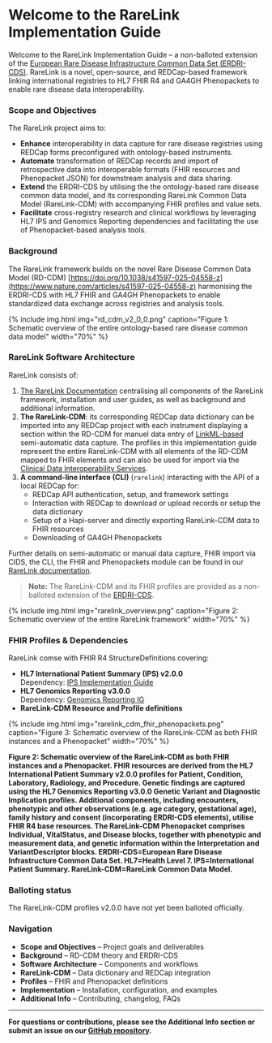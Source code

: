 # Welcome to the RareLink Implementation Guide

Welcome to the RareLink Implementation Guide – a non-balloted extension of the [European Rare Disease Infrastructure Common Data Set (ERDRI-CDS)](https://eu-rd-platform.jrc.ec.europa.eu/set-of-common-data-elements_en). RareLink is a novel, open-source, and REDCap-based framework linking international registries to HL7 FHIR R4 and  GA4GH Phenopackets to enable rare disease data interoperability.

### Scope and Objectives

The RareLink project aims to:

- **Enhance** interoperability in data capture for rare disease registries using REDCap forms preconfigured with ontology-based instruments.  
- **Automate** transformation of REDCap records and import of retrospective data into interoperable formats (FHIR resources and Phenopacket JSON) for downstream analysis and data sharing.  
- **Extend** the ERDRI-CDS by utilising the the ontology-based rare disease common data model, and its corresponding RareLink Common Data Model (RareLink-CDM) with accompanying FHIR profiles and value sets.  
- **Facilitate** cross-registry research and clinical workflows by leveraging HL7 IPS and Genomics Reporting dependencies and facilitating the use of Phenopacket-based analysis tools.

### Background

The RareLink framework builds on the novel Rare Disease Common Data Model (RD-CDM) [https://doi.org/10.1038/s41597-025-04558-z](https://www.nature.com/articles/s41597-025-04558-z) harmonising the ERDRI-CDS with HL7 FHIR and GA4GH Phenopackets to enable standardized data exchange across registries and analysis tools.

{% include img.html img="rd_cdm_v2_0_0.png" caption="Figure 1: Schematic overview of the entire ontology-based rare disease common data model" width="70%" %}

### RareLink Software Architecture

RareLink consists of:
1. [The RareLink Documentation](https://rarelink.readthedocs.io/en/latest/index.html) centralising all components of the RareLink framework, installation and user guides, as well as background and additional information.
2. **The RareLink-CDM**: its corresponding REDCap data dictionary can be imported into any REDCap project with each instrument displaying a section within the RD-CDM for manuel data entry of [LinkML-based](https://linkml.io/) semi-automatic data capture. The profiles in this implementation guide represent the entire RareLink-CDM with all elements of the RD-CDM mapped to FHIR elements and can also be used for import via the [Clinical Data Interoperability Services](https://www.sciencedirect.com/science/article/pii/S1532046421002008).
3. **A command-line interface (CLI)** (`rarelink`) interacting with the API of a local REDCap for:
   - REDCap API authentication, setup, and framework settings
   - Interaction with REDCap to download or upload records or setup the data dictionary
   - Setup of a Hapi-server and directly exporting RareLink-CDM data to FHIR resources
   - Downloading of GA4GH Phenopackets

Further details on semi-automatic or manual data capture, FHIR import via CIDS, the CLI, the FHIR and Phenopackets module can be found in our [RareLink documentation](https://rarelink.readthedocs.io/en/latest/index.html).

> **Note:** The RareLink-CDM and its FHIR profiles are provided as a non-balloted extension of the [ERDRI-CDS](https://eu-rd-platform.jrc.ec.europa.eu/set-of-common-data-elements_en).

{% include img.html img="rarelink_overview.png" caption="Figure 2: Schematic overview of the entire RareLink framework" width="70%" %}

### FHIR Profiles & Dependencies

RareLink comse with FHIR R4 StructureDefinitions covering:

- **HL7 International Patient Summary (IPS) v2.0.0**  
  Dependency: [IPS Implementation Guide](https://build.fhir.org/ig/HL7/fhir-ips/)  
- **HL7 Genomics Reporting v3.0.0**  
  Dependency: [Genomics Reporting IG](https://hl7.org/fhir/uv/genomics-reporting/STU3/index.html)  
- **RareLink-CDM Resource and Profile definitions**

{% include img.html img="rarelink_cdm_fhir_phenopackets.png" caption="Figure 3: Schematic overview of the RareLink-CDM as both FHIR instances and a Phenopacket" width="70%" %}

__Figure 2: Schematic overview of the RareLink-CDM as both FHIR instances and a Phenopacket. FHIR resources are derived from the HL7 International Patient Summary v2.0.0 profiles for Patient, Condition, Laboratory, Radiology, and Procedure. Genetic findings are captured using the HL7 Genomics Reporting v3.0.0 Genetic Variant and Diagnostic Implication profiles. Additional components, including encounters, phenotypic and other observations (e.g. age category, gestational age), family history and consent (incorporating ERDRI-CDS elements), utilise FHIR R4 base resources. The RareLink-CDM Phenopacket comprises Individual, VitalStatus, and Disease blocks, together with phenotypic and measurement data, and genetic information within the Interpretation and VariantDescriptor blocks. ERDRI-CDS=European Rare Disease Infrastructure Common Data Set. HL7=Health Level 7. IPS=International Patient Summary. RareLink-CDM=RareLink Common Data Model.__

### Balloting status

The RareLink-CDM profiles v2.0.0 have not yet been balloted officially.

### Navigation

- **Scope and Objectives** – Project goals and deliverables  
- **Background** – RD-CDM theory and ERDRI-CDS  
- **Software Architecture** – Components and workflows  
- **RareLink-CDM** – Data dictionary and REDCap integration  
- **Profiles** – FHIR and Phenopacket definitions  
- **Implementation** – Installation, configuration, and examples  
- **Additional Info** – Contributing, changelog, FAQs  

---

**For questions or contributions, please see the **Additional Info** section or submit an issue on our [GitHub repository](https://github.com/BIH-CEI/RareLink).**
